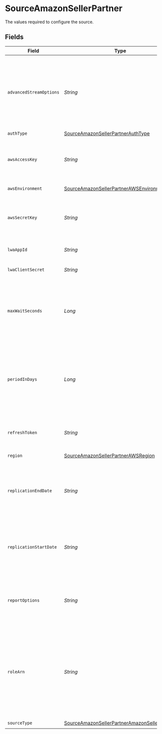 # SourceAmazonSellerPartner

The values required to configure the source.


## Fields

| Field                                                                                                                                                                     | Type                                                                                                                                                                      | Required                                                                                                                                                                  | Description                                                                                                                                                               | Example                                                                                                                                                                   |
| ------------------------------------------------------------------------------------------------------------------------------------------------------------------------- | ------------------------------------------------------------------------------------------------------------------------------------------------------------------------- | ------------------------------------------------------------------------------------------------------------------------------------------------------------------------- | ------------------------------------------------------------------------------------------------------------------------------------------------------------------------- | ------------------------------------------------------------------------------------------------------------------------------------------------------------------------- |
| `advancedStreamOptions`                                                                                                                                                   | *String*                                                                                                                                                                  | :heavy_minus_sign:                                                                                                                                                        | Additional information to configure report options. This varies by report type, not every report implement this kind of feature. Must be a valid json string.             | {"GET_SALES_AND_TRAFFIC_REPORT": {"availability_sla_days": 3}}                                                                                                            |
| `authType`                                                                                                                                                                | [SourceAmazonSellerPartnerAuthType](../../models/shared/SourceAmazonSellerPartnerAuthType.md)                                                                             | :heavy_minus_sign:                                                                                                                                                        | N/A                                                                                                                                                                       |                                                                                                                                                                           |
| `awsAccessKey`                                                                                                                                                            | *String*                                                                                                                                                                  | :heavy_minus_sign:                                                                                                                                                        | Specifies the AWS access key used as part of the credentials to authenticate the user.                                                                                    |                                                                                                                                                                           |
| `awsEnvironment`                                                                                                                                                          | [SourceAmazonSellerPartnerAWSEnvironment](../../models/shared/SourceAmazonSellerPartnerAWSEnvironment.md)                                                                 | :heavy_check_mark:                                                                                                                                                        | Select the AWS Environment.                                                                                                                                               |                                                                                                                                                                           |
| `awsSecretKey`                                                                                                                                                            | *String*                                                                                                                                                                  | :heavy_minus_sign:                                                                                                                                                        | Specifies the AWS secret key used as part of the credentials to authenticate the user.                                                                                    |                                                                                                                                                                           |
| `lwaAppId`                                                                                                                                                                | *String*                                                                                                                                                                  | :heavy_check_mark:                                                                                                                                                        | Your Login with Amazon Client ID.                                                                                                                                         |                                                                                                                                                                           |
| `lwaClientSecret`                                                                                                                                                         | *String*                                                                                                                                                                  | :heavy_check_mark:                                                                                                                                                        | Your Login with Amazon Client Secret.                                                                                                                                     |                                                                                                                                                                           |
| `maxWaitSeconds`                                                                                                                                                          | *Long*                                                                                                                                                                    | :heavy_minus_sign:                                                                                                                                                        | Sometimes report can take up to 30 minutes to generate. This will set the limit for how long to wait for a successful report.                                             | 500                                                                                                                                                                       |
| `periodInDays`                                                                                                                                                            | *Long*                                                                                                                                                                    | :heavy_minus_sign:                                                                                                                                                        | Will be used for stream slicing for initial full_refresh sync when no updated state is present for reports that support sliced incremental sync.                          |                                                                                                                                                                           |
| `refreshToken`                                                                                                                                                            | *String*                                                                                                                                                                  | :heavy_check_mark:                                                                                                                                                        | The Refresh Token obtained via OAuth flow authorization.                                                                                                                  |                                                                                                                                                                           |
| `region`                                                                                                                                                                  | [SourceAmazonSellerPartnerAWSRegion](../../models/shared/SourceAmazonSellerPartnerAWSRegion.md)                                                                           | :heavy_check_mark:                                                                                                                                                        | Select the AWS Region.                                                                                                                                                    |                                                                                                                                                                           |
| `replicationEndDate`                                                                                                                                                      | *String*                                                                                                                                                                  | :heavy_minus_sign:                                                                                                                                                        | UTC date and time in the format 2017-01-25T00:00:00Z. Any data after this date will not be replicated.                                                                    | 2017-01-25T00:00:00Z                                                                                                                                                      |
| `replicationStartDate`                                                                                                                                                    | *String*                                                                                                                                                                  | :heavy_check_mark:                                                                                                                                                        | UTC date and time in the format 2017-01-25T00:00:00Z. Any data before this date will not be replicated.                                                                   | 2017-01-25T00:00:00Z                                                                                                                                                      |
| `reportOptions`                                                                                                                                                           | *String*                                                                                                                                                                  | :heavy_minus_sign:                                                                                                                                                        | Additional information passed to reports. This varies by report type. Must be a valid json string.                                                                        | {"GET_BRAND_ANALYTICS_SEARCH_TERMS_REPORT": {"reportPeriod": "WEEK"}}                                                                                                     |
| `roleArn`                                                                                                                                                                 | *String*                                                                                                                                                                  | :heavy_minus_sign:                                                                                                                                                        | Specifies the Amazon Resource Name (ARN) of an IAM role that you want to use to perform operations requested using this profile. (Needs permission to 'Assume Role' STS). |                                                                                                                                                                           |
| `sourceType`                                                                                                                                                              | [SourceAmazonSellerPartnerAmazonSellerPartner](../../models/shared/SourceAmazonSellerPartnerAmazonSellerPartner.md)                                                       | :heavy_check_mark:                                                                                                                                                        | N/A                                                                                                                                                                       |                                                                                                                                                                           |